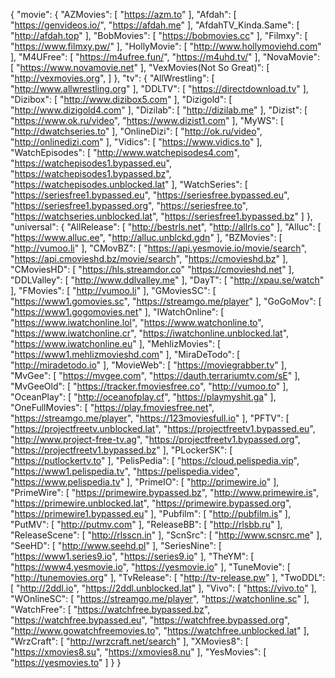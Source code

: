 {
        "movie": { 
                "AZMovies": [
                        "https://azm.to"
                ],
                "Afdah": [
                        "https://genvideos.io/",
                        "https://afdah.me"
                ],
                "AfdahTV_Kinda.Same": [
                        "http://afdah.top"
                ],
                "BobMovies": [
                        "https://bobmovies.cc"
                ],
                "Filmxy": [
                        "https://www.filmxy.pw/"
                ],
                "HollyMovie": [
                        "http://www.hollymoviehd.com"
                ],
                "M4UFree": [
                        "https://m4ufree.fun/",
                        "https://m4uhd.tv/"
                ],
                "NovaMovie": [
                        "https://www.novamovie.net"
                ],
                "VexMovies(Not So Great)": [
                        "http://vexmovies.org",
                ]
        },
        "tv": {
                "AllWrestling": [
                        "http://www.allwrestling.org"
                ],
                "DDLTV": [
                        "https://directdownload.tv"
                ],
                "Dizibox": [
                        "http://www.dizibox5.com"
                ],
                "Dizigold": [
                        "http://www.dizigold4.com"
                ],
                "Dizilab": [
                        "http://dizilab.me"
                ],
                "Dizist": [
                        "https://www.ok.ru/video",
                        "https://www.dizist1.com"
                ],
                "MyWS": [
                        "http://dwatchseries.to"
                ],
                "OnlineDizi": [
                        "http://ok.ru/video",
                        "http://onlinedizi.com"
                ],
                "Vidics": [
                        "https://www.vidics.to"
                ],
                "WatchEpisodes": [
                        "http://www.watchepisodes4.com",
                        "https://watchepisodes1.bypassed.eu",
                        "https://watchepisodes1.bypassed.bz",
                        "https://watchepisodes.unblocked.lat"
                ],
                "WatchSeries": [
                        "https://seriesfree1.bypassed.eu",
                        "https://seriesfree.bypassed.eu",
                        "https://seriesfree1.bypassed.org",
                        "https://seriesfree.to",
                        "https://watchseries.unblocked.lat",
                        "https://seriesfree1.bypassed.bz"
                ]
        },
        "universal": {
                "AllRelease": [
                        "http://bestrls.net",
                        "http://allrls.co"
                ],
                "Alluc": [
                        "https://www.alluc.ee",
                        "http://alluc.unblckd.gdn"
                ],
                "BZMovies": [
                        "http://vumoo.li"
                ],
                "CMovBZ": [
                        "https://api.yesmovie.io/movie/search",
                        "https://api.cmovieshd.bz/movie/search",
                        "https://cmovieshd.bz"
                ],
                "CMoviesHD": [
                        "https://hls.streamdor.co"
                        "https://cmovieshd.net"
                ],
                "DDLValley": [
                        "http://www.ddlvalley.me"
                ],
                "DayT": [
                        "http://xpau.se/watch"
                ],
                "FMovies": [
                        "http://vumoo.li"
                ],
                "GMoviesSC": [
                        "https://www1.gomovies.sc",
                        "https://streamgo.me/player"
                ],
                "GoGoMov": [
                        "https://www1.gogomovies.net"
                ],
                "IWatchOnline": [
                        "https://www.iwatchonline.lol",
                        "https://www.watchonline.to",
                        "https://www.iwatchonline.cr",
                        "https://iwatchonline.unblocked.lat",
                        "https://www.iwatchonline.eu"
                ],
                "MehlizMovies": [
                        "https://www1.mehlizmovieshd.com"
                ],
                "MiraDeTodo": [
                        "http://miradetodo.io"
                ],
                "MovieWeb": [
                        "https://moviegrabber.tv"
                ],
                "MvGee": [
                        "https://mvgee.com",
                        "https://dauth.terrariumtv.com/sE"
                ],
                "MvGeeOld": [
                        "https://tracker.fmoviesfree.co",
                        "http://vumoo.to"
                ],
                "OceanPlay": [
                        "http://oceanofplay.cf",
                        "https://playmyshit.ga"
                ],
                "OneFullMovies": [
                        "https://play.fmoviesfree.net",
                        "https://streamgo.me/player",
                        "https://123moviesfull.io"
                ],
                "PFTV": [
                        "https://projectfreetv.unblocked.lat",
                        "https://projectfreetv1.bypassed.eu",
                        "http://www.project-free-tv.ag",
                        "https://projectfreetv1.bypassed.org",
                        "https://projectfreetv1.bypassed.bz"
                ],
                "PLockerSK": [
                        "https://putlockertv.to"
                ],
                "PelisPedia": [
                        "https://cloud.pelispedia.vip",
                        "https://www1.pelispedia.tv",
                        "https://pelispedia.video",
                        "https://www.pelispedia.tv"
                ],
                "PrimeIO": [
                        "http://primewire.io"
                ],
                "PrimeWire": [
                        "https://primewire.bypassed.bz",
                        "http://www.primewire.is",
                        "https://primewire.unblocked.lat",
                        "https://primewire.bypassed.org",
                        "https://primewire1.bypassed.eu"
                ],
                "Pubfilm": [
                        "http://pubfilm.is"
                ],
                "PutMV": [
                        "http://putmv.com"
                ],
                "ReleaseBB": [
                        "http://rlsbb.ru"
                ],
                "ReleaseScene": [
                        "http://rlsscn.in"
                ],
                "ScnSrc": [
                        "http://www.scnsrc.me"
                ],
                "SeeHD": [
                        "http://www.seehd.pl"
                ],
                "SeriesNine": [
                        "https://www1.series9.io",
                        "https://series9.io"
                ],
                "TheYM": [
                        "https://www4.yesmovie.io",
                        "https://yesmovie.io"
                ],
                "TuneMovie": [
                        "http://tunemovies.org"
                ],
                "TvRelease": [
                        "http://tv-release.pw"
                ],
                "TwoDDL": [
                        "http://2ddl.io",
                        "https://2ddl.unblocked.lat"
                ],
                "Vivo": [
                        "https://vivo.to"
                ],
                "WOnlineSC": [
                        "https://streamgo.me/player",
                        "https://watchonline.sc"
                ],
                "WatchFree": [
                        "https://watchfree.bypassed.bz",
                        "https://watchfree.bypassed.eu",
                        "https://watchfree.bypassed.org",
                        "http://www.gowatchfreemovies.to",
                        "https://watchfree.unblocked.lat"
                ],
                "WrzCraft": [
                        "http://wrzcraft.net/search"
                ],
                "XMovies8": [
                        "https://xmovies8.su",
                        "https://xmovies8.nu"
                ],
                "YesMovies": [
                        "https://yesmovies.to"
                ]
        }
}
